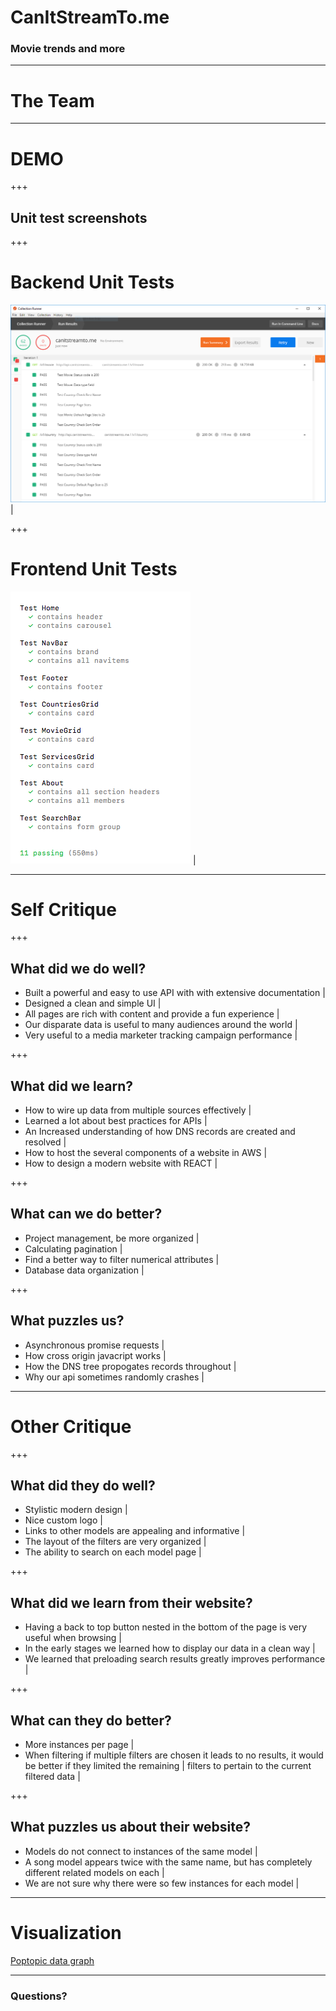 # CanItStreamTo.me

### Movie trends and more

---

# The Team

---

# DEMO

+++

## Unit test screenshots

+++

# Backend Unit Tests

![GitHub Logo](/screenshots/postman_ss.PNG) |

+++

# Frontend Unit Tests

![GitHub Logo](/screenshots/frontend_test.png) |

---

# Self Critique

+++

## What did we do well?

- Built a powerful and easy to use API with with extensive documentation |
- Designed a clean and simple UI |
- All pages are rich with content and provide a fun experience |
- Our disparate data is useful to many audiences around the world |
- Very useful to a media marketer tracking campaign performance |

+++

## What did we learn?

- How to wire up data from multiple sources effectively |
- Learned a lot about best practices for APIs |
- An Increased understanding of how DNS records are created and resolved |
- How to host the several components of a website in AWS |
- How to design a modern website with REACT |


+++

## What can we do better?

- Project management, be more organized |
- Calculating pagination |
- Find a better way to filter numerical attributes |
- Database data organization |

+++

## What puzzles us?

- Asynchronous promise requests |
- How cross origin javacript works | 
- How the DNS tree propogates records throughout |
- Why our api sometimes randomly crashes |

---

# Other Critique

+++

## What did they do well?

- Stylistic modern design |
- Nice custom logo |
- Links to other models are appealing and informative |
- The layout of the filters are very organized |
- The ability to search on each model page |

+++

## What did we learn from their website?
- Having a back to top button nested in the bottom of the page is very useful when browsing |
- In the early stages we learned how to display our data in a clean way |
- We learned that preloading search results greatly improves performance |

+++

## What can they do better?
- More instances per page |
- When filtering if multiple filters are chosen it leads to no results, it would be better if they limited the remaining | filters to pertain to the current filtered data |

+++

## What puzzles us about their website?
- Models do not connect to instances of the same model |
- A song model appears twice with the same name, but has completely different related models on each |
- We are not sure why there were so few instances for each model |

---

# Visualization
[Poptopic data graph](http://poptopic.s3-website.us-east-2.amazonaws.com/)

---

### Questions?

